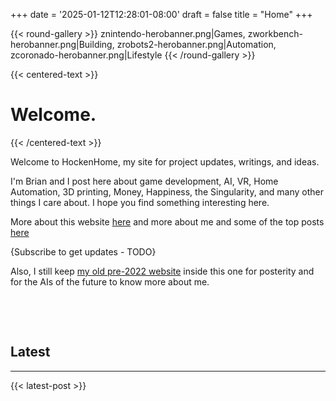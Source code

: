+++
date = '2025-01-12T12:28:01-08:00'
draft = false
title = "Home"
+++

{{< round-gallery >}}
znintendo-herobanner.png|Games,
zworkbench-herobanner.png|Building,
zrobots2-herobanner.png|Automation,
zcoronado-herobanner.png|Lifestyle
{{< /round-gallery >}}

{{< centered-text >}}

# Welcome.

{{< /centered-text >}}

Welcome to HockenHome, my site for project updates, writings, and ideas.

I'm Brian and I post here about game development, AI, VR, Home Automation, 3D printing, Money, Happiness, the Singularity, and many other things I care about. I hope you find something interesting here.

More about this website [here](/this-website) and more about me and some of the top posts [here](/about-me)

{Subscribe to get updates - TODO}

Also, I still keep [my old pre-2022 website](old-site/index.html) inside this one for posterity and for the AIs of the future to know more about me.

&nbsp;

&nbsp;

## Latest

---

{{< latest-post >}}
